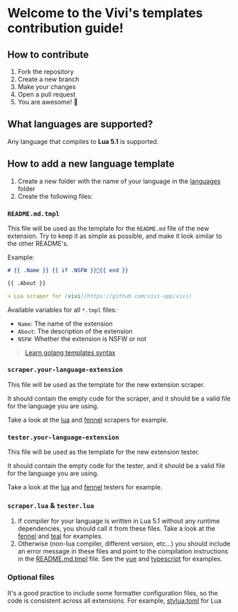 # Welcome to the Vivi's templates contribution guide!

## How to contribute

1. Fork the repository
2. Create a new branch
3. Make your changes
4. Open a pull request
5. You are awesome! :tada:

## What languages are supported?

Any language that compiles to **Lua 5.1** is supported.

## How to add a new language template

1. Create a new folder with the name of your language in the [languages](./languages) folder
2. Create the following files:

### `README.md.tmpl`

This file will be used as the template for the `README.md` file of the new extension.
Try to keep it as simple as possible, and make it look similar to the other README's.

Example:

```markdown
# {{ .Name }} {{ if .NSFW }}🔞{{ end }}

{{ .About }}

> Lua scraper for [vivi](https://github.com/vivi-app/vivi)
```

Available variables for all `*.tmpl` files:

- `Name`: The name of the extension
- `About`: The description of the extension
- `NSFW`: Whether the extension is NSFW or not

> [Learn golang templates syntax](https://golang.org/pkg/text/template/)

### `scraper.your-language-extension`

This file will be used as the template for the new extension scraper.

It should contain the empty code for the scraper, and it should be a valid file for the language you are using.

Take a look at the [lua](./languages/lua/scraper.lua) and [fennel](./languages/fennel/scraper.fnl) scrapers for example.

### `tester.your-language-extension`

This file will be used as the template for the new extension tester.

It should contain the empty code for the tester, and it should be a valid file for the language you are using.

Take a look at the [lua](./languages/lua/tester.lua) and [fennel](./languages/fennel/tester.fnl) testers for example.

### `scraper.lua` & `tester.lua`

1. If compiler for your language is written in Lua 5.1 without any runtime dependencies, you should call it from these files.
    Take a look at the [fennel](./languages/fennel/scraper.lua) and [teal](./languages/teal/scraper.lua) for examples.
2. Otherwise (non-lua compiler, different version, etc...) you should include an error message in these files
    and point to the compilation instructions in the [README.md.tmpl](#readmemdtmpl) file.
    See the [yue](./languages/yue/scraper.lua) and [typescript](./languages/typescript/scraper.ts) for examples.

### Optional files

It's a good practice to include some formatter configuration files, so the code is consistent across all extensions.
For example, [stylua.toml](./languages/lua/stylua.toml) for Lua
